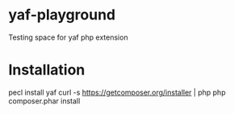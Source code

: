 yaf-playground
==============

Testing space for yaf php extension

Installation
============

pecl install yaf
curl -s https://getcomposer.org/installer | php
php composer.phar install